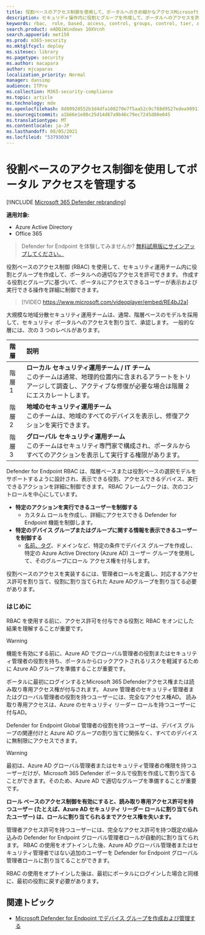 ```yaml
---
title: 役割ベースのアクセス制御を使用して、ポータルへのきめ細かなアクセスMicrosoft 365 Defenderする
description: セキュリティ操作内に役割とグループを作成して、ポータルへのアクセスを許可します。
keywords: rbac、 role, based, access, control, groups, control, tier, aad
search.product: eADQiWindows 10XVcnh
search.appverid: met150
ms.prod: m365-security
ms.mktglfcycl: deploy
ms.sitesec: library
ms.pagetype: security
ms.author: macapara
author: mjcaparas
localization_priority: Normal
manager: dansimp
audience: ITPro
ms.collection: M365-security-compliance
ms.topic: article
ms.technology: mde
ms.openlocfilehash: 8d80928552b3d4dfa108270e7f5aa52c9c788d9527edea909112f769c7c65218
ms.sourcegitcommit: a1b66e1e80c25d14d67a9b46c79ec7245d88e045
ms.translationtype: MT
ms.contentlocale: ja-JP
ms.lasthandoff: 08/05/2021
ms.locfileid: "53793036"
---
```

# <a name="manage-portal-access-using-role-based-access-control"></a>役割ベースのアクセス制御を使用してポータル アクセスを管理する

[!INCLUDE [Microsoft 365 Defender rebranding](../../includes/microsoft-defender.md)]

**適用対象:**
- Azure Active Directory
- Office 365

> Defender for Endpoint を体験してみませんか? [無料試用版にサインアップしてください。](https://signup.microsoft.com/create-account/signup?products=7f379fee-c4f9-4278-b0a1-e4c8c2fcdf7e&ru=https://aka.ms/MDEp2OpenTrial?ocid=docs-wdatp-rbac-abovefoldlink)

役割ベースのアクセス制御 (RBAC) を使用して、セキュリティ運用チーム内に役割とグループを作成して、ポータルへの適切なアクセスを許可できます。 作成する役割とグループに基づいて、ポータルにアクセスできるユーザーが表示および実行できる操作を詳細に制御できます。 

> [!VIDEO https://www.microsoft.com/videoplayer/embed/RE4bJ2a]

大規模な地域分散セキュリティ運用チームは、通常、階層ベースのモデルを採用して、セキュリティ ポータルへのアクセスを割り当て、承認します。 一般的な層には、次の 3 つのレベルがあります。

階層|説明
:---|:---
階層 1|**ローカル セキュリティ運用チーム / IT チーム** <br> このチームは通常、地理的位置内に含まれるアラートをトリアージして調査し、アクティブな修復が必要な場合は階層 2 にエスカレートします。
階層 2|**地域のセキュリティ運用チーム** <br> このチームは、地域のすべてのデバイスを表示し、修復アクションを実行できます。
階層 3|**グローバル セキュリティ運用チーム** <br> このチームはセキュリティ専門家で構成され、ポータルからすべてのアクションを表示して実行する権限があります。

Defender for Endpoint RBAC は、階層ベースまたは役割ベースの選択モデルをサポートするように設計され、表示できる役割、アクセスできるデバイス、実行できるアクションを詳細に制御できます。 RBAC フレームワークは、次のコントロールを中心にしています。

- **特定のアクションを実行できるユーザーを制御する**
  - カスタム ロールを作成し、詳細にアクセスできる Defender for Endpoint 機能を制御します。
- **特定のデバイス グループまたはグループに関する情報を表示できるユーザーを制御する**
  - [名前、タグ](machine-groups.md)、ドメインなど、特定の条件でデバイス グループを作成し、特定の Azure Active Directory (Azure AD) ユーザー グループを使用して、そのグループにロール アクセス権を付与します。

役割ベースのアクセスを実装するには、管理者ロールを定義し、対応するアクセス許可を割り当て、役割に割り当てられた Azure ADグループを割り当てる必要があります。

### <a name="before-you-begin"></a>はじめに

RBAC を使用する前に、アクセス許可を付与できる役割と RBAC をオンにした結果を理解することが重要です。

> [!WARNING]
> 機能を有効にする前に、Azure AD でグローバル管理者の役割またはセキュリティ管理者の役割を持ち、ポータルからロックアウトされるリスクを軽減するために Azure AD グループを準備することが重要です。 

ポータルに最初にログインするとMicrosoft 365 Defenderアクセス権または読み取り専用アクセス権が付与されます。 Azure 管理者のセキュリティ管理者またはグローバル管理者の役割を持つユーザーには、完全なアクセス権AD。 読み取り専用アクセスは、Azure のセキュリティ リーダー ロールを持つユーザーに付与AD。 

Defender for Endpoint Global 管理者の役割を持つユーザーは、デバイス グループの関連付けと Azure AD グループの割り当てに関係なく、すべてのデバイスに無制限にアクセスできます。

> [!WARNING]
> 最初は、Azure AD グローバル管理者またはセキュリティ管理者の権限を持つユーザーだけが、Microsoft 365 Defender ポータルで役割を作成して割り当てることができます。そのため、Azure AD で適切なグループを準備することが重要です。
>
> **ロール ベースのアクセス制御を有効にすると、読み取り専用アクセス許可を持つユーザー (たとえば、Azure AD セキュリティ リーダー ロールに割り当てられたユーザー) は、ロールに割り当てられるまでアクセス権を失います。** 
>
>管理者アクセス許可を持つユーザーには、完全なアクセス許可を持つ既定の組み込みの Defender for Endpoint グローバル管理者ロールが自動的に割り当てられます。 RBAC の使用をオプトインした後、Azure AD グローバル管理者またはセキュリティ管理者ではない追加のユーザーを Defender for Endpoint グローバル管理者ロールに割り当てることができます。 
>
> RBAC の使用をオプトインした後は、最初にポータルにログインした場合と同様に、最初の役割に戻す必要があります。

## <a name="related-topic"></a>関連トピック

- [Microsoft Defender for Endpoint でデバイス グループを作成および管理する](machine-groups.md)
